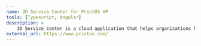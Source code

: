```yaml
---
name: 3D Service Center for PrintOS HP
tools: [Typescript, Angular]
description: >
    3D Service Center is a cloud application that helps organizations keep track of HP 3D printers and helps them with their maintenance.
external_url: https://www.printos.com/
---
```

